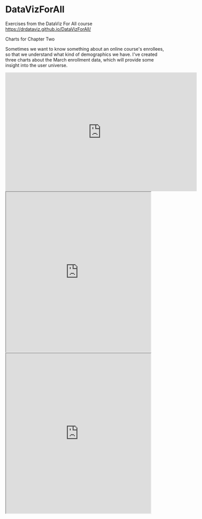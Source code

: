 # DataVizForAll
Exercises from the DataViz For All course <BR>
https://drdataviz.github.io/DataVizForAll/ <br>
<p> Charts for Chapter Two</p>
<p> Sometimes we want to know something about an online course's enrollees, so that we understand what kind of demographics we have.  I've created three charts about the March enrollment data, which will provide some insight into the user universe.</p>
<iframe width="600" height="371" seamless frameborder="0" scrolling="no" src="https://docs.google.com/a/hamilton.edu/spreadsheets/d/1E3RD9PrbJOfte9-Yg3lTJd5rCWDa7y0HDjLW9F-SJXQ/pubchart?oid=426020094&amp;format=interactive"></iframe>
<iframe src="https://public.tableau.com/shared/KF7G36JMG?:showVizHome=no&:embed=true" width="90%" height="500"></iframe>
<iframe src="https://public.tableau.com/views/DataVizChp2Nations/Sheet1?:showVizHome=no&:embed=true" width="90%" height="500"></iframe>
